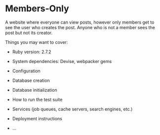 # Members-Only

A website where everyone can view posts, however only members get to see the user who creates the post. Anyone who is not a member sees the post but not its creator.

Things you may want to cover:

* Ruby version: 2.7.2

* System dependencies: Devise, webpacker gems

* Configuration

* Database creation

* Database initialization

* How to run the test suite

* Services (job queues, cache servers, search engines, etc.)

* Deployment instructions

* ...
